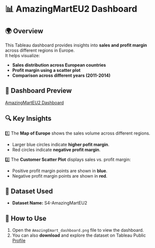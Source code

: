 # 📊 AmazingMartEU2 Dashboard

## 🌍 Overview
This Tableau dashboard provides insights into **sales and profit margin** across different regions in Europe.  
It helps visualize:
- **Sales distribution across European countries**
- **Profit margin using a scatter plot**
- **Comparison across different years (2011-2014)**

## 📌 Dashboard Preview
[AmazingMartEU2 Dashboard](https://public.tableau.com/views/Book1_17432454531890/Sheet1?:language=en-US&:sid=&:redirect=auth&:display_count=n&:origin=viz_share_link)
## 🔍 Key Insights
1️⃣ The **Map of Europe** shows the sales volume across different regions.  
   - Larger blue circles indicate **higher pofit margin**.  
   - Red circles indicate **negative profit margin**.  

2️⃣ The **Customer Scatter Plot** displays sales vs. profit margin:
   - Positive profit margin points are shown in **blue**.
   - Negative profit margin points are shown in **red**.

## 📁 Dataset Used
- **Dataset Name:** S4-AmazingMartEU2  

## 🚀 How to Use
1. Open the `AmazingEmart_dashboard.png` file to view the dashboard.
2. You can also **download** and explore the dataset on Tableau Public [Profile](https://public.tableau.com/views/Book1_17432454531890/Sheet1?:language=en-US&:sid=&:redirect=auth&:display_count=n&:origin=viz_share_link)
